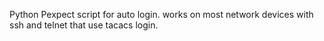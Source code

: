 Python Pexpect script for auto login.
works on most network devices with ssh and telnet that use tacacs login.
